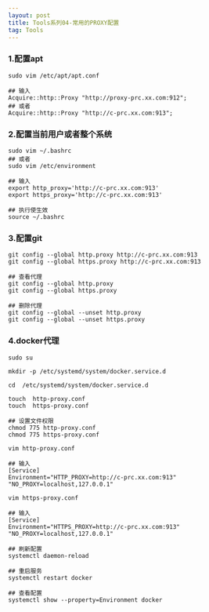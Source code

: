 ```yaml
---
layout: post
title: Tools系列04-常用的PROXY配置
tag: Tools
---
```


### 1.配置apt

    sudo vim /etc/apt/apt.conf

    ## 输入
    Acquire::http::Proxy "http://proxy-prc.xx.com:912";
    ## 或者
    Acquire::http::Proxy "http://c-prc.xx.com:913";


### 2.配置当前用户或者整个系统
    sudo vim ~/.bashrc
    ## 或者
    sudo vim /etc/environment

    ## 输入
    export http_proxy='http://c-prc.xx.com:913'
    export https_proxy='http://c-prc.xx.com:913'

    ## 执行使生效
    source ~/.bashrc 

### 3.配置git
    git config --global http.proxy http://c-prc.xx.com:913
    git config --global https.proxy http://c-prc.xx.com:913
    
    ## 查看代理
    git config --global http.proxy
    git config --global https.proxy
    
    ## 删除代理
    git config --global --unset http.proxy
    git config --global --unset https.proxy

### 4.docker代理

    sudo su

    mkdir -p /etc/systemd/system/docker.service.d

    cd  /etc/systemd/system/docker.service.d

    touch  http-proxy.conf    
    touch  https-proxy.conf

    ## 设置文件权限
    chmod 775 http-proxy.conf  
    chmod 775 https-proxy.conf 

    vim http-proxy.conf       

    ## 输入
    [Service]
    Environment="HTTP_PROXY=http://c-prc.xx.com:913" "NO_PROXY=localhost,127.0.0.1"

    vim https-proxy.conf

    ## 输入
    [Service]
    Environment="HTTPS_PROXY=http://c-prc.xx.com:913" "NO_PROXY=localhost,127.0.0.1"

    ## 刷新配置
    systemctl daemon-reload

    ## 重启服务
    systemctl restart docker

    ## 查看配置
    systemctl show --property=Environment docker   